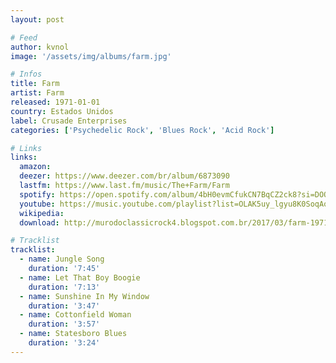 ```yaml
---
layout: post

# Feed
author: kvnol
image: '/assets/img/albums/farm.jpg'

# Infos
title: Farm
artist: Farm
released: 1971-01-01
country: Estados Unidos
label: Crusade Enterprises
categories: ['Psychedelic Rock', 'Blues Rock', 'Acid Rock']

# Links
links:
  amazon:
  deezer: https://www.deezer.com/br/album/6873090
  lastfm: https://www.last.fm/music/The+Farm/Farm
  spotify: https://open.spotify.com/album/4bH0evmCfukCN7BqCZ2ck8?si=DOOSHKt8TvytK-5QHG-G9w
  youtube: https://music.youtube.com/playlist?list=OLAK5uy_lgyu8K0SoqAoDXzetcQk4ruEZY60H9pMU
  wikipedia:
  download: http://murodoclassicrock4.blogspot.com.br/2017/03/farm-1971.html

# Tracklist
tracklist:
  - name: Jungle Song
    duration: '7:45'
  - name: Let That Boy Boogie
    duration: '7:13'
  - name: Sunshine In My Window
    duration: '3:47'
  - name: Cottonfield Woman
    duration: '3:57'
  - name: Statesboro Blues
    duration: '3:24'
---
```

